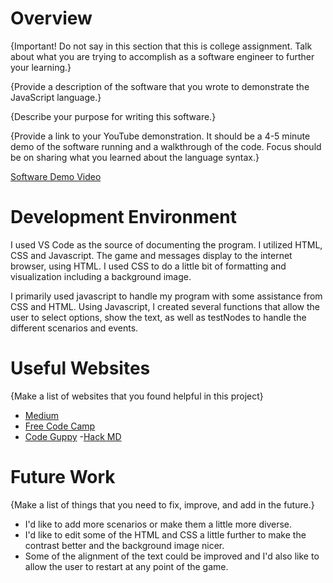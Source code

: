 # Overview

{Important! Do not say in this section that this is college assignment. Talk about what you are trying to accomplish as a software engineer to further your learning.}

{Provide a description of the software that you wrote to demonstrate the JavaScript language.}

{Describe your purpose for writing this software.}

{Provide a link to your YouTube demonstration. It should be a 4-5 minute demo of the software running and a walkthrough of the code. Focus should be on sharing what you learned about the language syntax.}

[Software Demo Video](http://youtube.link.goes.here)

# Development Environment

I used VS Code as the source of documenting the program. I utilized HTML, CSS and Javascript. The game and messages display to the internet browser, using HTML. I used CSS to do a little bit of formatting and visualization including a background image.

I primarily used javascript to handle my program with some assistance from CSS and HTML. Using Javascript, I created several functions that allow the user to select options, show the text, as well as testNodes to handle the different scenarios and events.

# Useful Websites

{Make a list of websites that you found helpful in this project}

- [Medium](https://medium.com/@dimterion/making-an-interactive-text-adventure-game-with-javascript-html-and-css-298b35c8ea96)
- [Free Code Camp](https://forum.freecodecamp.org/t/i-really-wanna-make-a-text-based-game/437745)
- [Code Guppy](https://codeguppy.com/site/tutorials/escape-the-lab.html) -[Hack MD](https://hackmd.io/@dethe/r1eH-CMdS)

# Future Work

{Make a list of things that you need to fix, improve, and add in the future.}

- I'd like to add more scenarios or make them a little more diverse.
- I'd like to edit some of the HTML and CSS a little further to make the contrast better and the background image nicer.
- Some of the alignment of the text could be improved and I'd also like to allow the user to restart at any point of the game.
